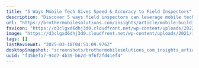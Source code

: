 ```yaml
---
title: "5 Ways Mobile Tech Gives Speed & Accuracy to Field Inspectors"
description: "Discover 5 ways field inspectors can leverage mobile technology to save time on building inspections, health hazard evaluations and fire code inspections."
url: "https://brothermobilesolutions.com/insights/article/mobile-building-inspection-accuracy/"
favicon: "https://d3clgxd6dhj3d0.cloudfront.net/wp-content/uploads/2022/03/cropped-brother-favicon-circ-1-32x32.png"
image: "https://d3clgxd6dhj3d0.cloudfront.net/wp-content/uploads/2021/12/bms-725-hero.png"
tags: []
lastReviewAt: "2025-03-18T04:51:09.976Z"
desktopSnapshot: "screenshots/brothermobilesolutions_com_insights_article_mobile_building_inspection_accuracy.png"
uuid: "f35befa7-94d7-4b39-b62d-9f6f2fd41ef4"
---
```

